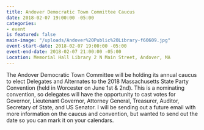 ```yaml
---
title: Andover Democratic Town Committee Caucus
date: 2018-02-07 19:00:00 -05:00
categories:
- event
is featured: false
main-image: "/uploads/Andover%20Public%20Library-f60609.jpg"
event-start-date: 2018-02-07 19:00:00 -05:00
event-end-date: 2018-02-07 21:00:00 -05:00
Location: Memorial Hall Library 2 N Main Street, Andover, MA
---
```


The Andover Democratic Town Committee will be holding its annual caucus to elect Delegates and Alternates to the 2018 Massachusetts State Party Convention (held in Worcester on June 1st & 2nd).  This is a nominating convention, so delegates will have the opportunity to cast votes for Governor, Lieutenant Governor, Attorney General, Treasurer, Auditor, Secretary of State, and US Senator. I will be sending out a future email with more information on the caucus and convention, but wanted to send out the date so you can mark it on your calendars.